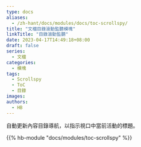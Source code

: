 ```yaml
---
type: docs
aliases:
  - /zh-hant/docs/modules/docs/toc-scrollspy/
title: "文檔目錄滾動監聽模塊"
linkTitle: "目錄滾動監聽"
date: 2023-04-17T14:49:18+08:00
draft: false
series:
  - 文檔
categories:
  - 模塊
tags:
  - Scrollspy
  - ToC
  - 目錄
images:
authors:
  - HB
---
```


自動更新內容目錄導航，以指示視口中當前活動的標題。

<!--more-->

{{% hb-module "docs/modules/toc-scrollspy" %}}
